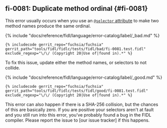 ## fi-0081: Duplicate method ordinal {#fi-0081}

This error usually occurs when you use an [`@selector` attribute][81-selector]
to make two method names produce the same ordinal.

{% include "docs/reference/fidl/language/error-catalog/label/_bad.md" %}

```fidl
{% includecode gerrit_repo="fuchsia/fuchsia" gerrit_path="tools/fidl/fidlc/tests/fidl/bad/fi-0081.test.fidl" exclude_regexp="\/\/ (Copyright 20|Use of|found in).*" %}
```

To fix this issue, update either the method names, or selectors to not collide.

{% include "docs/reference/fidl/language/error-catalog/label/_good.md" %}

```fidl
{% includecode gerrit_repo="fuchsia/fuchsia" gerrit_path="tools/fidl/fidlc/tests/fidl/good/fi-0081.test.fidl" exclude_regexp="\/\/ (Copyright 20|Use of|found in).*" %}
```

This error can also happen if there is a SHA-256 collision, but the chances of
this are basically zero. If you are positive your selectors aren't at fault and
you still run into this error, you've probably found a bug in the FIDL compiler.
Please report the issue to [our issue tracker] if this happens.

[81-selector]: /docs/reference/fidl/language/attributes.md#selector
